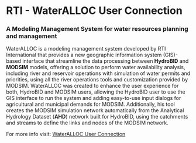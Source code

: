 # RTI - WaterALLOC User Connection
### A Modeling Management System for water resources planning and management

WaterALLOC is a modeling management system developed by RTI International that provides a new geographic information system (GIS)-based interface that streamline the data processing between **HydroBID** and **MODSIM** models, offering a solution to perform water availability analysis, including river and reservoir operations with simulation of water permits and priorities, using all the river operations tools and customization provided by MODSIM. WaterALLOC was created to enhance the user experience for both, HydroBID and MODSIM users, allowing the HydroBID user to use the GIS interface to run the system and adding easy-to-use input dialogs for agricultural and municipal demands for MODSIM. Additionally, his tool creates the MODSIM simulation network automatically from the Analytical Hydrology Dataset (**AHD**) network built for HydroBID, using the catchments and streams to define the links and nodes of the MODSIM network.

For more info visit: [WaterALLOC User Connection](https://etrianagit.github.io/WaterALLOC/)
